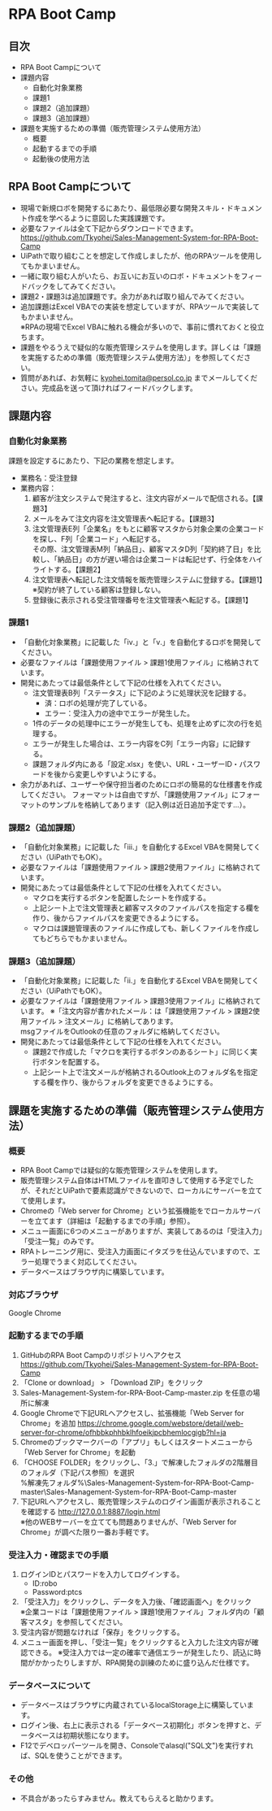 # RPA Boot Camp
## 目次
 * RPA Boot Campについて
 * 課題内容
   * 自動化対象業務
   * 課題1
   * 課題2（追加課題）
   * 課題3（追加課題）
 * 課題を実施するための準備（販売管理システム使用方法）
   * 概要
   * 起動するまでの手順
   * 起動後の使用方法
  
## RPA Boot Campについて
* 現場で新規ロボを開発するにあたり、最低限必要な開発スキル・ドキュメント作成を学べるように意図した実践課題です。  
* 必要なファイルは全て下記からダウンロードできます。  
  https://github.com/Tkyohei/Sales-Management-System-for-RPA-Boot-Camp
* UiPathで取り組むことを想定して作成しましたが、他のRPAツールを使用してもかまいません。  
* 一緒に取り組む人がいたら、お互いにお互いのロボ・ドキュメントをフィードバックをしてみてください。
* 課題2・課題3は追加課題です。余力があれば取り組んでみてください。
* 追加課題はExcel VBAでの実装を想定していますが、RPAツールで実装してもかまいません。  
  ※RPAの現場でExcel VBAに触れる機会が多いので、事前に慣れておくと役立ちます。
* 課題をやるうえで疑似的な販売管理システムを使用します。詳しくは「課題を実施するための準備（販売管理システム使用方法）」を参照してください。
* 質問があれば、お気軽に kyohei.tomita@persol.co.jp までメールしてください。完成品を送って頂ければフィードバックします。

## 課題内容
### 自動化対象業務
課題を設定するにあたり、下記の業務を想定します。
* 業務名：受注登録
* 業務内容：
  1. 顧客が注文システムで発注すると、注文内容がメールで配信される。【課題3】
  2. メールをみて注文内容を注文管理表へ転記する。【課題3】
  3. 注文管理表E列「企業名」をもとに顧客マスタから対象企業の企業コードを探し、F列「企業コード」へ転記する。  
     その際、注文管理表M列「納品日」、顧客マスタD列「契約終了日」を比較し、「納品日」の方が遅い場合は企業コードは転記せず、行全体をハイライトする。【課題2】
  4. 注文管理表へ転記した注文情報を販売管理システムに登録する。【課題1】　※契約が終了している顧客は登録しない。
  5. 登録後に表示される受注管理番号を注文管理表へ転記する。【課題1】

### 課題1
* 「自動化対象業務」に記載した「ⅳ.」と「ⅴ.」を自動化するロボを開発してください。  
* 必要なファイルは「課題使用ファイル > 課題1使用ファイル」に格納されています。  
* 開発にあたっては最低条件として下記の仕様を入れてください。  
    * 注文管理表B列「ステータス」に下記のように処理状況を記録する。
        * 済：ロボの処理が完了している。
        * エラー：受注入力の途中でエラーが発生した。
    * 1件のデータの処理中にエラーが発生しても、処理を止めずに次の行を処理する。
    * エラーが発生した場合は、エラー内容をC列「エラー内容」に記録する。
    * 課題フォルダ内にある「設定.xlsx」を使い、URL・ユーザーID・パスワードを後から変更しやすいようにする。
 * 余力があれば、ユーザーや保守担当者のためにロボの簡易的な仕様書を作成してください。
   フォーマットは自由ですが、「課題使用ファイル」にフォーマットのサンプルを格納してあります（記入例は近日追加予定です...）。
 
### 課題2（追加課題）
* 「自動化対象業務」に記載した「ⅲ.」を自動化するExcel VBAを開発してください（UiPathでもOK）。  
* 必要なファイルは「課題使用ファイル > 課題2使用ファイル」に格納されています。  
* 開発にあたっては最低条件として下記の仕様を入れてください。 
    * マクロを実行するボタンを配置したシートを作成する。
    * 上記シート上で注文管理表と顧客マスタのファイルパスを指定する欄を作り、後からファイルパスを変更できるようにする。
    * マクロは課題管理表のファイルに作成しても、新しくファイルを作成してもどちらでもかまいません。

### 課題3（追加課題）
* 「自動化対象業務」に記載した「ⅱ.」を自動化するExcel VBAを開発してください（UiPathでもOK）。  
* 必要なファイルは「課題使用ファイル > 課題3使用ファイル」に格納されています。
  ※「注文内容が書かれたメール：は「課題使用ファイル > 課題2使用ファイル > 注文メール」に格納してあります。  
    msgファイルをOutlookの任意のフォルダに格納してください。
* 開発にあたっては最低条件として下記の仕様を入れてください。 
    * 課題2で作成した「マクロを実行するボタンのあるシート」に同じく実行ボタンを配置する。
    * 上記シート上で注文メールが格納されるOutlook上のフォルダ名を指定する欄を作り、後からフォルダを変更できるようにする。

## 課題を実施するための準備（販売管理システム使用方法）
### 概要  
* RPA Boot Campでは疑似的な販売管理システムを使用します。  
* 販売管理システム自体はHTMLファイルを直叩きして使用する予定でしたが、それだとUiPathで要素認識ができないので、ローカルにサーバーを立てて使用します。
* Chromeの「Web server for Chrome」という拡張機能をでローカルサーバーを立てます（詳細は「起動するまでの手順」参照）。
* メニュー画面に6つのメニューがありますが、実装してあるのは「受注入力」「受注一覧」のみです。
* RPAトレーニング用に、受注入力画面にイタズラを仕込んでいますので、エラー処理でうまく対応してください。
* データベースはブラウザ内に構築しています。

### 対応ブラウザ
Google Chrome

### 起動するまでの手順
1. GitHubのRPA Boot Campのリポジトリへアクセス  
    https://github.com/Tkyohei/Sales-Management-System-for-RPA-Boot-Camp  
2. 「Clone or download」 > 「Download ZIP」をクリック
3. Sales-Management-System-for-RPA-Boot-Camp-master.zip を任意の場所に解凍
4. Google Chromeで下記URLへアクセスし、拡張機能「Web Server for Chrome」を追加
    https://chrome.google.com/webstore/detail/web-server-for-chrome/ofhbbkphhbklhfoeikjpcbhemlocgigb?hl=ja  
5. Chromeのブックマークバーの「アプリ」もしくはスタートメニューから「Web Server for Chrome」を起動
6. 「CHOOSE FOLDER」をクリックし、「3.」で解凍したフォルダの2階層目のフォルダ（下記パス参照）を選択  
    %解凍先フォルダ%\Sales-Management-System-for-RPA-Boot-Camp-master\Sales-Management-System-for-RPA-Boot-Camp-master  
7. 下記URLへアクセスし、販売管理システムのログイン画面が表示されることを確認する
    http://127.0.0.1:8887/login.html  
※他のWEBサーバーを立てても問題ありませんが、「Web Server for Chrome」が調べた限り一番お手軽です。  

### 受注入力・確認までの手順
1. ログインIDとパスワードを入力してログインする。
    * ID:robo  
    * Password:ptcs  
2. 「受注入力」をクリックし、データを入力後、「確認画面へ」をクリック  
    ※企業コードは「課題使用ファイル > 課題1使用ファイル」フォルダ内の「顧客マスタ」を参照してください。  
3. 受注内容が問題なければ「保存」をクリックする。
4. メニュー画面を押し、「受注一覧」をクリックすると入力した注文内容が確認できる。
※受注入力では一定の確率で通信エラーが発生したり、読込に時間がかかったりしますが、RPA開発の訓練のために盛り込んだ仕様です。

### データベースについて
  * データベースはブラウザに内蔵されているlocalStorage上に構築しています。
  * ログイン後、右上に表示される「データベース初期化」ボタンを押すと、データベースは初期状態になります。
  * F12でデベロッパーツールを開き、Consoleでalasql("SQL文")を実行すれば、SQLを使うことができます。

### その他
* 不具合があったらすみません。教えてもらえると助かります。

